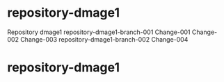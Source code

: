 # repository-dmage1
Repository dmage1
repository-dmage1-branch-001
Change-001
Change-002
Change-003
repository-dmage1-branch-002 
Change-004
# repository-dmage1
